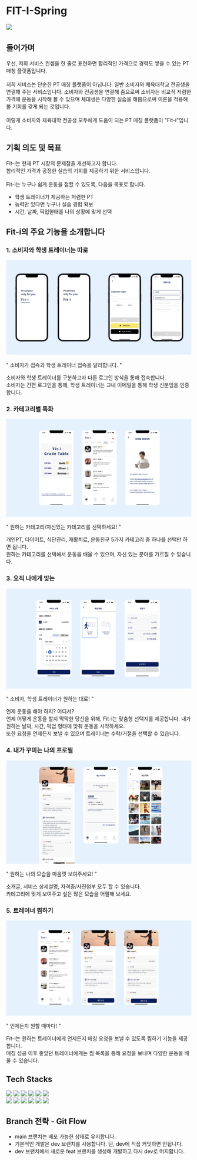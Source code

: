 # FIT-I-Spring
![](https://velog.velcdn.com/images/bricksky/post/35f2ac84-73e3-4c61-bc18-39376c97fd21/image.png)
&nbsp;&nbsp;

## 들어가며
우선, 저희 서비스 컨셉을 한 줄로 표현하면 합리적인 가격으로 경력도 쌓을 수 있는 PT 매칭 플랫폼입니다.</br></br>
저희 서비스는 단순한 PT 매칭 플랫폼이 아닙니다. 일반 소비자와 체육대학교 전공생을 연결해 주는 서비스입니다. 소비자와 전공생을 연결해 줌으로써 소비자는 비교적 저렴한 가격에 운동을 시작해 볼 수 있으며 체대생은 다양한 실습을 해봄으로써 이론을 적용해 볼 기회를 갖게 되는 것입니다.
</br></br>
이렇게 소비자와 체육대학 전공생 모두에게 도움이 되는 PT 매칭 플랫폼이 "Fit-i"입니다.

## 기획 의도 및 목표
Fit-i는 현재 PT 시장의 문제점을 개선하고자 합니다.</br>
합리적인 가격과 공정한 실습의 기회를 제공하기 위한 서비스입니다.</br>
</br>
Fit-i는 누구나 쉽게 운동을 접할 수 있도록, 다음을 목표로 합니다.
- 학생 트레이너가 제공하는 저렴한 PT
- 능력만 있다면 누구나 실습 경험 확보
- 시간, 날짜, 픽업혇태를 나의 상황에 맞게 선택

## Fit-i의 주요 기능을 소개합니다

### 1. 소비자와 학생 트레이너는 따로
![슬라이드1](https://github.com/isExample/FIT-I-Spring/blob/main/assets/%EC%8A%AC%EB%9D%BC%EC%9D%B4%EB%93%9C1.png)

" 소비자가 접속과 학생 트레이너 접속을 달리합니다. "</br>

소비자와 학생 트레이너를 구분하고자 다른 로그인 방식을 통해 접속합니다.</br>
소비자는 간편 로그인을 통해, 학생 트레이너는 교내 이메일을 통해 학생 신분임을 인증합니다.</br>

### 2. 카테고리별 특화
![슬라이드2](https://github.com/isExample/FIT-I-Spring/blob/main/assets/%EC%8A%AC%EB%9D%BC%EC%9D%B4%EB%93%9C2.png)

" 원하는 카테고리/자신있는 카테고리를 선택하세요! "</br>

개인PT, 다이어트, 식단관리, 재활치료, 운동친구 5가지 카테고리 중 하나를 선택만 하면 됩니다.</br>
원하는 카테고리를 선택해서 운동을 배울 수 있으며, 자신 있는 분야를 가르칠 수 있습니다.</br>

### 3. 오직 나에게 맞는
![슬라이드3](https://github.com/isExample/FIT-I-Spring/blob/main/assets/%EC%8A%AC%EB%9D%BC%EC%9D%B4%EB%93%9C3.png)

" 소비자, 학생 트레이너가 원하는 대로! "</br>

언제 운동을 해야 하지? 어디서?</br>
언제 어떻게 운동을 할지 막막한 당신을 위해, Fit-i는 맞춤형 선택지를 제공합니다. 내가 원하는 날짜, 시간, 픽업 형태에 맞춰 운동을 시작하세요.</br>
또한 요청을 언제든지 보낼 수 있으며 트레이너는 수락/거절을 선택할 수 있습니다.</br>

### 4. 내가 꾸미는 나의 프로필
![슬라이드4](https://github.com/isExample/FIT-I-Spring/blob/main/assets/%EC%8A%AC%EB%9D%BC%EC%9D%B4%EB%93%9C4.png)

" 원하는 나의 모습을 마음껏 보여주세요! "</br>

소개글, 서비스 상세설명, 자격증/사진첨부 모두 할 수 있습니다.</br>
카테고리에 맞게 보여주고 싶은 많은 모습을 어필해 보세요.</br>

### 5. 트레이너 찜하기
![슬라이드5](https://github.com/isExample/FIT-I-Spring/blob/main/assets/%EC%8A%AC%EB%9D%BC%EC%9D%B4%EB%93%9C5.png)

" 언제든지 원할 때마다! "</br>

Fit-i는 원하는 트레이너에게 언제든지 매칭 요청을 보낼 수 있도록 찜하기 기능을 제공합니다.</br>
매칭 성공 이후 좋았던 트레이너에게는 찜 목록을 통해 요청을 보내며 다양한 운동을 배울 수 있습니다.</br>

## Tech Stacks
<img src="https://img.shields.io/badge/java-007396?style=for-the-badge&logo=java&logoColor=white"> <img src="https://img.shields.io/badge/springboot-6DB33F?style=for-the-badge&logo=springboot&logoColor=white"> <img src="https://img.shields.io/badge/spring data jpa-6DB33F?style=for-the-badge&logoColor=white">  <img src="https://img.shields.io/badge/hibernate-59666C?style=for-the-badge&logo=hibernate&logoColor=white"> <img src="https://img.shields.io/badge/gradle-02303A?style=for-the-badge&logo=gradle&logoColor=white"> <img src="https://img.shields.io/badge/mysql-4479A1?style=for-the-badge&logo=mysql&logoColor=white"> </br> <img src="https://img.shields.io/badge/amazon rds-527FFF?style=for-the-badge&logo=amazonrds&logoColor=white"> <img src="https://img.shields.io/badge/amazon ec2-FF9900?style=for-the-badge&logo=amazon ec2&logoColor=white"> <img src="https://img.shields.io/badge/Amazon S3-569A31?style=for-the-badge&logo=Amazon S3&logoColor=white"> <img src="https://img.shields.io/badge/swagger-85EA2D?style=for-the-badge&logo=swagger&logoColor=white"> <img src="https://img.shields.io/badge/github-181717?style=for-the-badge&logo=github&logoColor=white"> <img src="https://img.shields.io/badge/git-F05032?style=for-the-badge&logo=git&logoColor=white">

## Branch 전략 - Git Flow
- main 브랜치는 배포 가능한 상태로 유지합니다.
- 기본적인 개발은 dev 브랜치를 사용합니다. 단, dev에 직접 커밋하면 안됩니다.
- dev 브랜치에서 새로운 feat 브랜치를 생성해 개발하고 다시 dev로 머지합니다.

